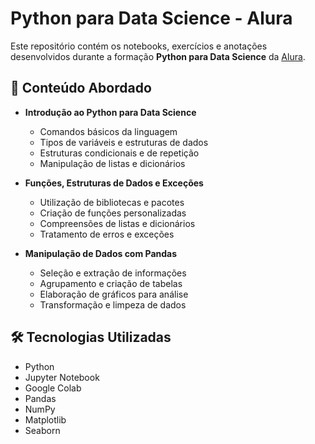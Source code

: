 # Python para Data Science - Alura

Este repositório contém os notebooks, exercícios e anotações desenvolvidos durante a formação **Python para Data Science** da [Alura](https://www.alura.com.br/formacao-data-science-python).

## 🧠 Conteúdo Abordado

- **Introdução ao Python para Data Science**
  - Comandos básicos da linguagem
  - Tipos de variáveis e estruturas de dados
  - Estruturas condicionais e de repetição
  - Manipulação de listas e dicionários

- **Funções, Estruturas de Dados e Exceções**
  - Utilização de bibliotecas e pacotes
  - Criação de funções personalizadas
  - Compreensões de listas e dicionários
  - Tratamento de erros e exceções

- **Manipulação de Dados com Pandas**
  - Seleção e extração de informações
  - Agrupamento e criação de tabelas
  - Elaboração de gráficos para análise
  - Transformação e limpeza de dados

## 🛠 Tecnologias Utilizadas

- Python
- Jupyter Notebook
- Google Colab
- Pandas
- NumPy
- Matplotlib
- Seaborn